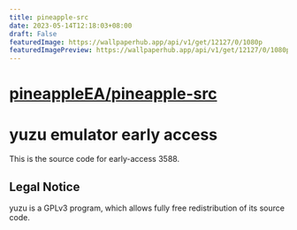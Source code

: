 ```yaml
---
title: pineapple-src
date: 2023-05-14T12:18:03+08:00
draft: False
featuredImage: https://wallpaperhub.app/api/v1/get/12127/0/1080p
featuredImagePreview: https://wallpaperhub.app/api/v1/get/12127/0/1080p
---
```


# [pineappleEA/pineapple-src](https://github.com/pineappleEA/pineapple-src)

yuzu emulator early access
=============

This is the source code for early-access 3588.

## Legal Notice

yuzu is a GPLv3 program, which allows fully free redistribution of its source code.